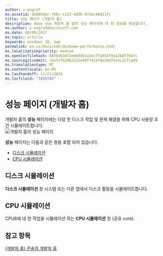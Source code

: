 ```yaml
---
author: v-angraf
ms.assetid: d40056bc-76bc-c123-4d36-973ec46d11fc
title: 성능 페이지 (개발자 홈)
description: Xbox one 개발자 홈 앱의 성능 페이지에 대 한 정보를 제공합니다.
ms.author: v-angraf@microsoft.com
ms.date: 08/09/2017
ms.topic: article
keywords: windows 10, uwp
permalink: en-us/docs/xdk/devhome-performance.html
ms.localizationpriority: medium
ms.openlocfilehash: 6035463473eb6ddb1a3ec7fa554f9a12b8f764fc
ms.sourcegitcommit: cbe7cf620622a5e4df7414f9e38dfecec1cfca99
ms.translationtype: MT
ms.contentlocale: ko-KR
ms.lasthandoff: 11/21/2018
ms.locfileid: "7435745"
---
```

# <a name="performance-page-dev-home"></a>성능 페이지 (개발자 홈)
   
  
개발자 홈의 **성능** 페이지에는 다양 한 디스크 작업 및 문제 해결을 위해 CPU 사용량 조건 시뮬레이트합니다.   
 ![개발자 홈의 성능 페이지](images/devhome_performance.png)   
  
**성능** 페이지는 다음과 같은 창을 포함 되어 있습니다.   
 
   *  [디스크 시뮬레이션](#ID4EEB)  
   *  [CPU 시뮬레이션](#ID4EOB)  

 
<a id="ID4EEB"></a>

   

## <a name="disk-simulation"></a>디스크 시뮬레이션  
   
  
**디스크 시뮬레이션** 창 시스템 또는 다른 앱에서 디스크 활동을 시뮬레이트합니다.   
  
<a id="ID4EOB"></a>

   

## <a name="cpu-simulation"></a>CPU 시뮬레이션  
   
  
CPU6에 대 한 작업을 시뮬레이션 하는 **CPU 시뮬레이션** 창 (공유 core).   
  
<a id="ID4EYB"></a>

   

## <a name="see-also"></a>참고 항목  
 [(개발자 홈) 콘솔의 개발자 홈](dev-home.md)

  